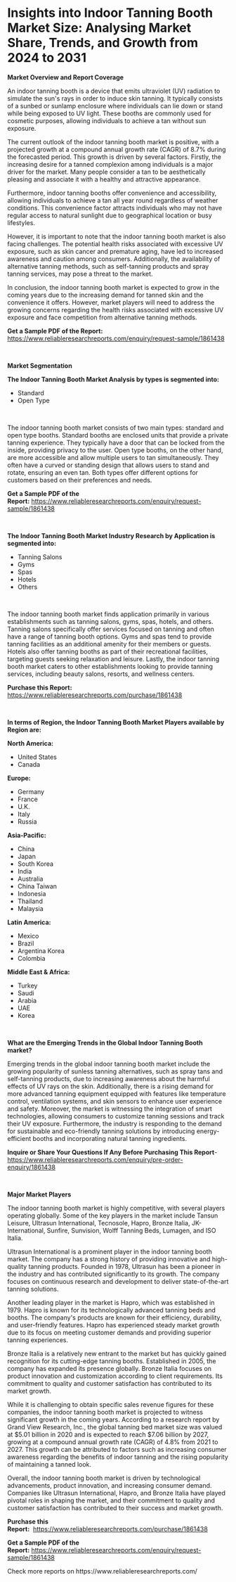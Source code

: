 <p><h1>Insights into Indoor Tanning Booth Market Size: Analysing Market Share, Trends, and Growth from 2024 to 2031</h1></p><p><strong>Market Overview and Report Coverage</strong></p>
<p><p>An indoor tanning booth is a device that emits ultraviolet (UV) radiation to simulate the sun's rays in order to induce skin tanning. It typically consists of a sunbed or sunlamp enclosure where individuals can lie down or stand while being exposed to UV light. These booths are commonly used for cosmetic purposes, allowing individuals to achieve a tan without sun exposure.</p><p>The current outlook of the indoor tanning booth market is positive, with a projected growth at a compound annual growth rate (CAGR) of 8.7% during the forecasted period. This growth is driven by several factors. Firstly, the increasing desire for a tanned complexion among individuals is a major driver for the market. Many people consider a tan to be aesthetically pleasing and associate it with a healthy and attractive appearance.</p><p>Furthermore, indoor tanning booths offer convenience and accessibility, allowing individuals to achieve a tan all year round regardless of weather conditions. This convenience factor attracts individuals who may not have regular access to natural sunlight due to geographical location or busy lifestyles.</p><p>However, it is important to note that the indoor tanning booth market is also facing challenges. The potential health risks associated with excessive UV exposure, such as skin cancer and premature aging, have led to increased awareness and caution among consumers. Additionally, the availability of alternative tanning methods, such as self-tanning products and spray tanning services, may pose a threat to the market.</p><p>In conclusion, the indoor tanning booth market is expected to grow in the coming years due to the increasing demand for tanned skin and the convenience it offers. However, market players will need to address the growing concerns regarding the health risks associated with excessive UV exposure and face competition from alternative tanning methods.</p></p>
<p><strong>Get a Sample PDF of the Report:</strong> <a href="https://www.reliableresearchreports.com/enquiry/request-sample/1861438">https://www.reliableresearchreports.com/enquiry/request-sample/1861438</a></p>
<p>&nbsp;</p>
<p><strong>Market Segmentation</strong></p>
<p><strong>The Indoor Tanning Booth Market Analysis by types is segmented into:</strong></p>
<p><ul><li>Standard</li><li>Open Type</li></ul></p>
<p>&nbsp;</p>
<p><p>The indoor tanning booth market consists of two main types: standard and open type booths. Standard booths are enclosed units that provide a private tanning experience. They typically have a door that can be locked from the inside, providing privacy to the user. Open type booths, on the other hand, are more accessible and allow multiple users to tan simultaneously. They often have a curved or standing design that allows users to stand and rotate, ensuring an even tan. Both types offer different options for customers based on their preferences and needs.</p></p>
<p><strong>Get a Sample PDF of the Report:</strong>&nbsp;<a href="https://www.reliableresearchreports.com/enquiry/request-sample/1861438">https://www.reliableresearchreports.com/enquiry/request-sample/1861438</a></p>
<p>&nbsp;</p>
<p><strong>The Indoor Tanning Booth Market Industry Research by Application is segmented into:</strong></p>
<p><ul><li>Tanning Salons</li><li>Gyms</li><li>Spas</li><li>Hotels</li><li>Others</li></ul></p>
<p>&nbsp;</p>
<p><p>The indoor tanning booth market finds application primarily in various establishments such as tanning salons, gyms, spas, hotels, and others. Tanning salons specifically offer services focused on tanning and often have a range of tanning booth options. Gyms and spas tend to provide tanning facilities as an additional amenity for their members or guests. Hotels also offer tanning booths as part of their recreational facilities, targeting guests seeking relaxation and leisure. Lastly, the indoor tanning booth market caters to other establishments looking to provide tanning services, including beauty salons, resorts, and wellness centers.</p></p>
<p><strong>Purchase this Report:</strong>&nbsp; <a href="https://www.reliableresearchreports.com/purchase/1861438">https://www.reliableresearchreports.com/purchase/1861438</a></p>
<p>&nbsp;</p>
<p><strong>In terms of Region, the Indoor Tanning Booth Market Players available by Region are:</strong></p>
<p>
    <p> <strong> North America: </strong>
        <ul>
            <li>United States</li>
            <li>Canada</li>
        </ul>
        </p> 
    <p> <strong> Europe: </strong>
        <ul>
            <li>Germany</li>
            <li>France</li>
            <li>U.K.</li>
            <li>Italy</li>
            <li>Russia</li>
        </ul>
        </p> 
    <p> <strong> Asia-Pacific: </strong>
        <ul>
            <li>China</li>
            <li>Japan</li>
            <li>South Korea</li>
            <li>India</li>
            <li>Australia</li>
            <li>China Taiwan</li>
            <li>Indonesia</li>
            <li>Thailand</li>
            <li>Malaysia</li>
        </ul>
        </p> 
    <p> <strong> Latin America: </strong>
        <ul>
            <li>Mexico</li>
            <li>Brazil</li>
            <li>Argentina Korea</li>
            <li>Colombia</li>
        </ul>
        </p> 
    <p> <strong> Middle East & Africa: </strong>
        <ul>
            <li>Turkey</li>
            <li>Saudi</li>
            <li>Arabia</li>
            <li>UAE</li>
            <li>Korea</li>
        </ul>
    </p>
    </p>
<p>&nbsp;</p>
<p><strong>What are the Emerging Trends in the Global Indoor Tanning Booth market?</strong></p>
<p><p>Emerging trends in the global indoor tanning booth market include the growing popularity of sunless tanning alternatives, such as spray tans and self-tanning products, due to increasing awareness about the harmful effects of UV rays on the skin. Additionally, there is a rising demand for more advanced tanning equipment equipped with features like temperature control, ventilation systems, and skin sensors to enhance user experience and safety. Moreover, the market is witnessing the integration of smart technologies, allowing consumers to customize tanning sessions and track their UV exposure. Furthermore, the industry is responding to the demand for sustainable and eco-friendly tanning solutions by introducing energy-efficient booths and incorporating natural tanning ingredients.</p></p>
<p><strong>Inquire or Share Your Questions If Any Before Purchasing This Report</strong>- <a href="https://www.reliableresearchreports.com/enquiry/pre-order-enquiry/1861438">https://www.reliableresearchreports.com/enquiry/pre-order-enquiry/1861438</a></p>
<p>&nbsp;</p>
<p><strong>Major Market Players</strong></p>
<p><p>The indoor tanning booth market is highly competitive, with several players operating globally. Some of the key players in the market include Tansun Leisure, Ultrasun International, Tecnosole, Hapro, Bronze Italia, JK-International, Sunfire, Sunvision, Wolff Tanning Beds, Lumagen, and ISO Italia. </p><p>Ultrasun International is a prominent player in the indoor tanning booth market. The company has a strong history of providing innovative and high-quality tanning products. Founded in 1978, Ultrasun has been a pioneer in the industry and has contributed significantly to its growth. The company focuses on continuous research and development to deliver state-of-the-art tanning solutions. </p><p>Another leading player in the market is Hapro, which was established in 1979. Hapro is known for its technologically advanced tanning beds and booths. The company's products are known for their efficiency, durability, and user-friendly features. Hapro has experienced steady market growth due to its focus on meeting customer demands and providing superior tanning experiences. </p><p>Bronze Italia is a relatively new entrant to the market but has quickly gained recognition for its cutting-edge tanning booths. Established in 2005, the company has expanded its presence globally. Bronze Italia focuses on product innovation and customization according to client requirements. Its commitment to quality and customer satisfaction has contributed to its market growth.</p><p>While it is challenging to obtain specific sales revenue figures for these companies, the indoor tanning booth market is projected to witness significant growth in the coming years. According to a research report by Grand View Research, Inc., the global tanning bed market size was valued at $5.01 billion in 2020 and is expected to reach $7.06 billion by 2027, growing at a compound annual growth rate (CAGR) of 4.8% from 2021 to 2027. This growth can be attributed to factors such as increasing consumer awareness regarding the benefits of indoor tanning and the rising popularity of maintaining a tanned look. </p><p>Overall, the indoor tanning booth market is driven by technological advancements, product innovation, and increasing consumer demand. Companies like Ultrasun International, Hapro, and Bronze Italia have played pivotal roles in shaping the market, and their commitment to quality and customer satisfaction has contributed to their success and market growth.</p></p>
<p><strong>Purchase this Report:</strong>&nbsp;&nbsp;<a href="https://www.reliableresearchreports.com/purchase/1861438">https://www.reliableresearchreports.com/purchase/1861438</a></p>
<p></p>
<p><strong>Get a Sample PDF of the Report:</strong>&nbsp;<a href="https://www.reliableresearchreports.com/enquiry/request-sample/1861438">https://www.reliableresearchreports.com/enquiry/request-sample/1861438</a></p>
<p>Check more reports on https://www.reliableresearchreports.com/</p>
